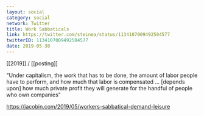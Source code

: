 ```yaml
---
layout: social
category: social
network: Twitter
title: Work Sabbaticals
link: https://twitter.com/steinea/status/1134107009492504577
twitterID: 1134107009492504577
date: 2019-05-30
---
```


[[2019]] / [[posting]]

"Under capitalism, the work that has to be done, the amount of labor people have to perform, and how much that labor is compensated ... [depends upon] how much private profit they will generate for the handful of people who own companies"

<https://jacobin.com/2019/05/workers-sabbatical-demand-leisure>
